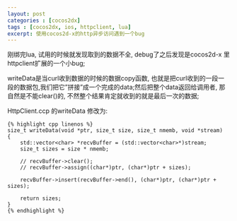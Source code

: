 ```yaml
---
layout: post
categories : [cocos2dx]
tags : [cocos2dx, ios, httpclient, lua]
excerpt: 使用cocos2d-x的http异步访问遇到一个bug
---
```



刚绑完lua, 试用的时候就发现取到的数据不全, debug了之后发现是cocos2d-x 里httpclient扩展的一个小bug;

writeData是当curl收到数据的时候的数据copy函数, 也就是把curl收到的一段一段的数据包,我们把它”拼接”成一个完成的data;然后把整个data返回给调用者, 那自然是不能clear()的, 不然整个结果肯定就收到的就是最后一次的数据;

HttpClient.ccp 的writeData 修改为:

    {% highlight cpp linenos %}
    size_t writeData(void *ptr, size_t size, size_t nmemb, void *stream)
    {
        std::vector<char> *recvBuffer = (std::vector<char>*)stream;
        size_t sizes = size * nmemb;

        // recvBuffer->clear();
        // recvBuffer->assign((char*)ptr, (char*)ptr + sizes);

        recvBuffer->insert(recvBuffer->end(), (char*)ptr, (char*)ptr + sizes);

        return sizes;
    }
    {% endhighlight %}
